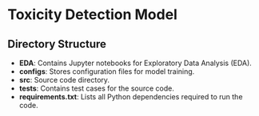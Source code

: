 # Toxicity Detection Model

## Directory Structure
- **EDA**: Contains Jupyter notebooks for Exploratory Data Analysis (EDA).
- **configs**: Stores configuration files for model training.
- **src**:  Source code directory.
- **tests**: Contains test cases for the source code.
- **requirements.txt**: Lists all Python dependencies required to run the code.
